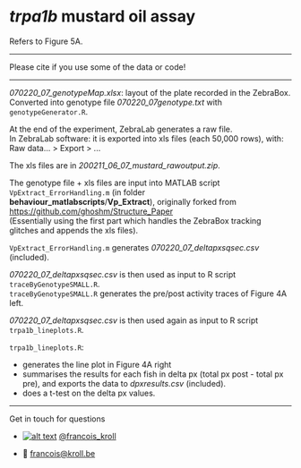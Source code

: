 # *trpa1b* mustard oil assay

Refers to Figure 5A.

___

Please cite if you use some of the data or code! <br />

___

*070220_07_genotypeMap.xlsx*: layout of the plate recorded in the ZebraBox. <br />
Converted into genotype file *070220_07genotype.txt* with `genotypeGenerator.R`.

At the end of the experiment, ZebraLab generates a raw file. <br />
In ZebraLab software: it is exported into xls files (each 50,000 rows), with: <br />
Raw data... > Export > ...

The xls files are in *200211_06_07_mustard_rawoutput.zip*.

The genotype file + xls files are input into MATLAB script `VpExtract_ErrorHandling.m` (in folder **behaviour_matlabscripts**/**Vp_Extract**), originally forked from https://github.com/ghoshm/Structure_Paper <br />
(Essentially using the first part which handles the ZebraBox tracking glitches and appends the xls files).

`VpExtract_ErrorHandling.m` generates *070220_07_deltapxsqsec.csv* (included).

*070220_07_deltapxsqsec.csv* is then used as input to R script `traceByGenotypeSMALL.R`. <br />
`traceByGenotypeSMALL.R` generates the pre/post activity traces of Figure 4A left.

*070220_07_deltapxsqsec.csv* is then used again as input to R script `trpa1b_lineplots.R`. <br />

`trpa1b_lineplots.R`:
* generates the line plot in Figure 4A right
* summarises the results for each fish in delta px (total px post - total px pre), and exports the data to *dpxresults.csv* (included).
* does a t-test on the delta px values.

---

Get in touch for questions

  * [![alt text][1.2]][1] [@francois_kroll](https://twitter.com/francois_kroll)

  * :email: francois@kroll.be

<!-- icons with padding -->
[1.1]: http://i.imgur.com/tXSoThF.png (twitter icon with padding)

<!-- icons without padding -->
[1.2]: http://i.imgur.com/wWzX9uB.png (twitter icon without padding)

<!-- links to your social media accounts -->
[1]: https://twitter.com/francois_kroll
